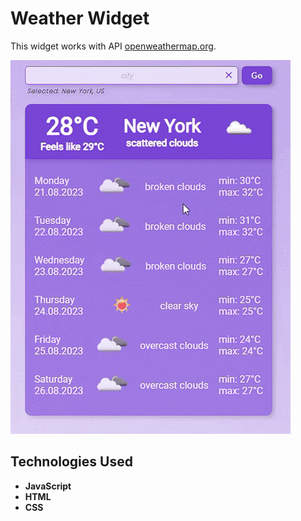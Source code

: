# Weather Widget
This widget works with API [openweathermap.org](http://api.openweathermap.org). 


![Preview Animation](https://github.com/akoval29/WeatherWidget/blob/main/src/preview.gif)
## Technologies Used
- **JavaScript**
- **HTML**
- **CSS** 
